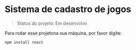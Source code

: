 # Sistema de cadastro de jogos

>Status do projeto: Em desenvolvo

Para rodar esse projetona sua máquina, por favor digite:

```
npm install react
```
